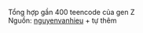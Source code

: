 Tổng hợp gần 400 teencode của gen Z  
Nguồn: [nguyenvanhieu](https://gist.github.com/nguyenvanhieuvn/7d9441c10b3c2739499fc5a4d9ea06fb) + tự thêm
